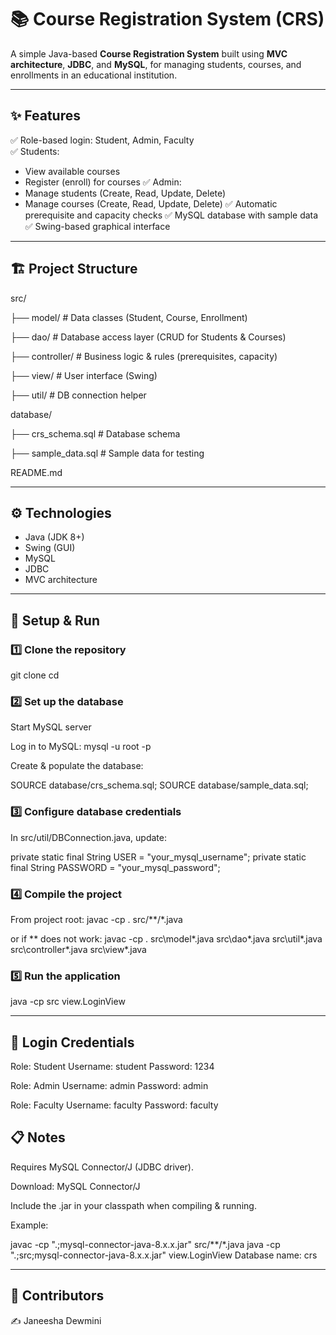 # 📚 Course Registration System (CRS)

A simple Java-based **Course Registration System** built using **MVC architecture**, **JDBC**, and **MySQL**, for managing students, courses, and enrollments in an educational institution.

---

## ✨ Features
✅ Role-based login: Student, Admin, Faculty  
✅ Students:
- View available courses
- Register (enroll) for courses
✅ Admin:
- Manage students (Create, Read, Update, Delete)
- Manage courses (Create, Read, Update, Delete)
✅ Automatic prerequisite and capacity checks
✅ MySQL database with sample data
✅ Swing-based graphical interface

---

## 🏗️ Project Structure
src/


├── model/ # Data classes (Student, Course, Enrollment)


├── dao/ # Database access layer (CRUD for Students & Courses)


├── controller/ # Business logic & rules (prerequisites, capacity)


├── view/ # User interface (Swing)


├── util/ # DB connection helper


database/


├── crs_schema.sql # Database schema


├── sample_data.sql # Sample data for testing


README.md



---

## ⚙️ Technologies
- Java (JDK 8+)
- Swing (GUI)
- MySQL
- JDBC
- MVC architecture

---

## 🚀 Setup & Run

### 1️⃣ Clone the repository

git clone <your-repo-url>
cd <your-project-folder>


### 2️⃣ Set up the database


Start MySQL server

Log in to MySQL:
mysql -u root -p


Create & populate the database:

SOURCE database/crs_schema.sql;
SOURCE database/sample_data.sql;


### 3️⃣ Configure database credentials


In src/util/DBConnection.java, update:

private static final String USER = "your_mysql_username";
private static final String PASSWORD = "your_mysql_password";


### 4️⃣ Compile the project


From project root:
javac -cp . src/**/*.java

or if ** does not work:
javac -cp . src\model\*.java src\dao\*.java src\util\*.java src\controller\*.java src\view\*.java


### 5️⃣ Run the application

java -cp src view.LoginView

---


## 🔐 Login Credentials


Role: Student
Username: student
Password: 1234


Role: Admin
Username: admin
Password: admin


Role: Faculty
Username: faculty
Password: faculty


## 📋 Notes

Requires MySQL Connector/J (JDBC driver).

Download: MySQL Connector/J

Include the .jar in your classpath when compiling & running.



Example:

javac -cp ".;mysql-connector-java-8.x.x.jar" src/**/*.java
java -cp ".;src;mysql-connector-java-8.x.x.jar" view.LoginView
Database name: crs


---

## 🙌 Contributors
✍️ Janeesha Dewmini

